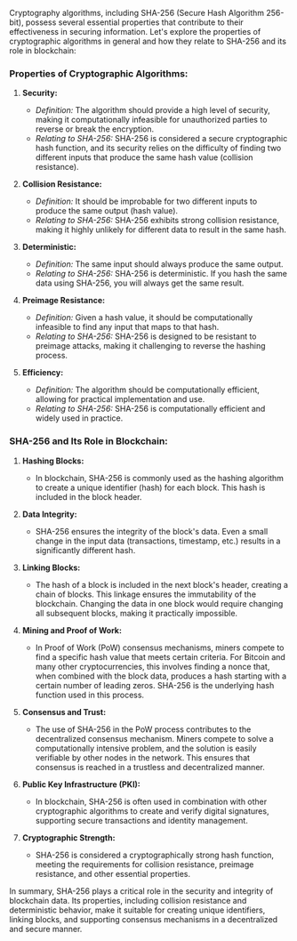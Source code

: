 Cryptography algorithms, including SHA-256 (Secure Hash Algorithm 256-bit), possess several essential properties that contribute to their effectiveness in securing information. Let's explore the properties of cryptographic algorithms in general and how they relate to SHA-256 and its role in blockchain:

### Properties of Cryptographic Algorithms:

1. **Security:**
   - *Definition:* The algorithm should provide a high level of security, making it computationally infeasible for unauthorized parties to reverse or break the encryption.
   - *Relating to SHA-256:* SHA-256 is considered a secure cryptographic hash function, and its security relies on the difficulty of finding two different inputs that produce the same hash value (collision resistance).

2. **Collision Resistance:**
   - *Definition:* It should be improbable for two different inputs to produce the same output (hash value).
   - *Relating to SHA-256:* SHA-256 exhibits strong collision resistance, making it highly unlikely for different data to result in the same hash.

3. **Deterministic:**
   - *Definition:* The same input should always produce the same output.
   - *Relating to SHA-256:* SHA-256 is deterministic. If you hash the same data using SHA-256, you will always get the same result.

4. **Preimage Resistance:**
   - *Definition:* Given a hash value, it should be computationally infeasible to find any input that maps to that hash.
   - *Relating to SHA-256:* SHA-256 is designed to be resistant to preimage attacks, making it challenging to reverse the hashing process.

5. **Efficiency:**
   - *Definition:* The algorithm should be computationally efficient, allowing for practical implementation and use.
   - *Relating to SHA-256:* SHA-256 is computationally efficient and widely used in practice.

### SHA-256 and Its Role in Blockchain:

1. **Hashing Blocks:**
   - In blockchain, SHA-256 is commonly used as the hashing algorithm to create a unique identifier (hash) for each block. This hash is included in the block header.

2. **Data Integrity:**
   - SHA-256 ensures the integrity of the block's data. Even a small change in the input data (transactions, timestamp, etc.) results in a significantly different hash.

3. **Linking Blocks:**
   - The hash of a block is included in the next block's header, creating a chain of blocks. This linkage ensures the immutability of the blockchain. Changing the data in one block would require changing all subsequent blocks, making it practically impossible.

4. **Mining and Proof of Work:**
   - In Proof of Work (PoW) consensus mechanisms, miners compete to find a specific hash value that meets certain criteria. For Bitcoin and many other cryptocurrencies, this involves finding a nonce that, when combined with the block data, produces a hash starting with a certain number of leading zeros. SHA-256 is the underlying hash function used in this process.

5. **Consensus and Trust:**
   - The use of SHA-256 in the PoW process contributes to the decentralized consensus mechanism. Miners compete to solve a computationally intensive problem, and the solution is easily verifiable by other nodes in the network. This ensures that consensus is reached in a trustless and decentralized manner.

6. **Public Key Infrastructure (PKI):**
   - In blockchain, SHA-256 is often used in combination with other cryptographic algorithms to create and verify digital signatures, supporting secure transactions and identity management.

7. **Cryptographic Strength:**
   - SHA-256 is considered a cryptographically strong hash function, meeting the requirements for collision resistance, preimage resistance, and other essential properties.

In summary, SHA-256 plays a critical role in the security and integrity of blockchain data. Its properties, including collision resistance and deterministic behavior, make it suitable for creating unique identifiers, linking blocks, and supporting consensus mechanisms in a decentralized and secure manner.
